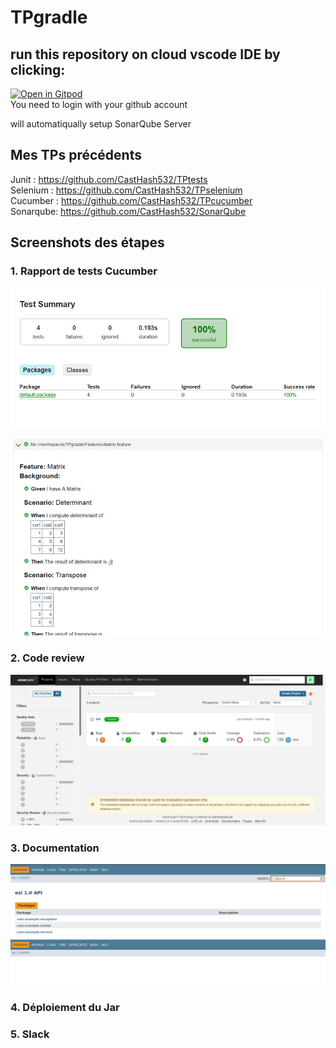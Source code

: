 # TPgradle
  
## run this repository on cloud vscode IDE by clicking:
[![Open in Gitpod](https://gitpod.io/button/open-in-gitpod.svg)](https://gitpod.io/#https://github.com/CastHash532/TPgradle)  
You need to login with your github account  

will automatiqually setup SonarQube Server   
  
  
## Mes TPs précédents  

Junit : https://github.com/CastHash532/TPtests  
Selenium : https://github.com/CastHash532/TPselenium  
Cucumber : https://github.com/CastHash532/TPcucumber  
Sonarqube: https://github.com/CastHash532/SonarQube    

## Screenshots des étapes  
  

### 1. Rapport de tests Cucumber 
  
![screen](Solution1/assets/test-report-screen.PNG) 
  
![screen](Solution1/assets/cucumber-report-screen.PNG)
  
### 2. Code review  
  
![screen](Solution1/assets/sonarqube-screen.png)
  
### 3. Documentation  
  
![screen](Solution1/assets/javadoc-screen.png)
  

### 4. Déploiement du Jar  
  
  
### 5. Slack  
  


